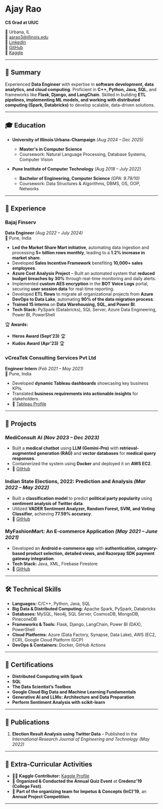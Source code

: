 # Ajay Rao  

**CS Grad at UIUC** 

📍 Urbana, IL  
📧 [aarao3@illinois.edu](mailto:aarao3@illinois.edu)  
🔗 [LinkedIn](https://www.linkedin.com/in/ajay-rao-613b1016a)  
🔗 [GitHub](https://github.com/ajay-del-bot)  
🔗 [Kaggle](https://www.kaggle.com/ajayraora)  

---

## 🔹 Summary  
Experienced **Data Engineer** with expertise in **software development, data analytics, and cloud computing**. Proficient in **C++, Python, Java, SQL**, and frameworks like **Flask, Django, and LangChain**. Skilled in building **ETL pipelines, implementing ML models, and working with distributed computing (Spark, Databricks)** to develop scalable, data-driven solutions.

---

## 🎓 Education  

- **University of Illinois Urbana-Champaign** _(Aug 2024 – Dec 2025)_  
  - **Master's in Computer Science**  
  - Coursework: Natural Language Processing, Database Systems, Computer Vision  

- **Pune Institute of Computer Technology** _(Aug 2018 – July 2022)_  
  - **Bachelor of Engineering, Computer Science** _(GPA: 9.79/10)_  
  - Coursework: Data Structures & Algorithms, DBMS, OS, OOP, Networks  

---

## 🏢 Experience  

### **Bajaj Finserv**  
**Data Engineer** _(Aug 2022 – July 2024)_  
📍 Pune, India  

- **Led the Market Share Mart initiative**, automating data ingestion and processing **5+ billion rows monthly**, leading to a **1.2% increase in market share**.  
- Developed **Sales Incentive Framework** benefiting **10,000+ sales employees**.  
- **Azure Cost Analysis Project** – Built an automated system that **reduced budget breaches by 30%** through real-time monitoring and daily alerts.  
- Implemented **custom AES encryption** in the **BOT Voice Logs** portal, securing **user session data** for real-time reporting.  
- Developed **ETL flows** to migrate all organizational projects from **Azure DevOps to Data Lake**, automating **90% of the data migration process**.  
- **Trained 15 interns** on **Data Warehousing, SQL, and Power BI**.  
- **Tech Stack:** PySpark (Databricks), SQL Server, Azure Data Engineering, Power BI, PowerShell  

🏆 **Awards:**  
- **Heros Award (Sept'23)** 🏆  
- **Kudos Award (Apr'23)** 🏆  

### **vCreaTek Consulting Services Pvt Ltd**  
**Engineer Intern** _(Feb 2021 – May 2021)_  
📍 Pune, India  

- Developed **dynamic Tableau dashboards** showcasing key business KPIs.  
- Translated **business requirements into actionable insights** for stakeholders.  
- 🔗 [Tableau Profile](https://public.tableau.com/app/profile/ajay.rao8652/vizzes)  

---

## 🚀 Projects  

### **MediConsult AI** _(Nov 2023 – Dec 2023)_  
- Built a **medical chatbot** using **LLM (Gemini-Pro)** with **retrieval-augmented generation (RAG)** and **vector databases** for **medical query responses**.  
- Containerized the system using **Docker** and deployed it on **AWS EC2**.  
- 🔗 [GitHub](https://github.com/ajay-del-bot/medi_chatbot)  

### **Indian State Elections, 2022: Prediction and Analysis** _(Mar 2022 – May 2022)_  
- Built a **classification model** to predict **political party popularity** using **sentiment analysis of Twitter data**.  
- Utilized **VADER Sentiment Analyzer, Random Forest, SVM, and Voting Classifier**, achieving **77.59% accuracy**.  
- 🔗 [GitHub](https://github.com/ajay-del-bot/General-State-Elections-2022-Analysis)  

### **MyFashionMart: An E-commerce Application** _(May 2021 – June 2021)_  
- Developed an **Android e-commerce app** with **authentication, category-based product selection, detailed views, and Razorpay SDK payment gateway integration**.  
- **Tech Stack:** Java, XML, Firebase Firestore  
- 🔗 [GitHub](https://github.com/ajay-del-bot/MyFashionMart)  

---

## 🛠 Technical Skills  

- **Languages:** C/C++, Python, Java, SQL  
- **Big Data & Distributed Computing:** Apache Spark, PySpark, Databricks  
- **Databases:** MySQL, Neo4j, SQL Server, CosmosDB, MongoDB, PineconeDB  
- **Frameworks & Tools:** Flask, Django, LangChain, Power BI (DAX), PowerShell  
- **Cloud Platforms:** Azure (Data Factory, Synapse, Data Lake), AWS (EC2, ECR), Google Cloud Platform (GCP)  
- **DevOps & Containers:** Docker, GitHub Actions  

---

## 📜 Certifications  

- **Distributed Computing with Spark**  
- **SQL**  
- **The Data Scientist’s Toolbox**  
- **Google Cloud Big Data and Machine Learning Fundamentals**  
- **Generative AI and LLMs: Architecture and Data Preparation**  
- **Perform Sentiment Analysis with scikit-learn**  

---

## 📝 Publications  

1. **Election Result Analysis using Twitter Data** – Published in the *International Research Journal of Engineering and Technology (May 2022)*  

---

## 🎯 Extra-Curricular Activities  
 
- 👨‍💻 **Kaggle Contributor:** [Kaggle Profile](https://www.kaggle.com/ajayraora)  
- 🎤 **Organized & Conducted the Annual Quiz Event** at **Credenz’19 (College Fest)**.  
- 🎯 **Part of the organizing team for Impetus & Concepts (InC)’19**, an **Annual Project Competition**.  

---
